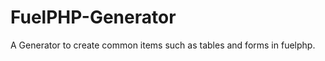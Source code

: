 FuelPHP-Generator
=================

A Generator to create common items such as tables and forms in fuelphp.

